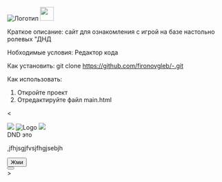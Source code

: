![Логотип](https://i.ytimg.com/vi/sXFJIiycVxE/maxresdefault.jpg "Логотип Github")
<img height="32" width="32" src="https://cdn.jsdelivr.net/npm/simple-icons@8.8.0/icons/adblockplus.svg" />

Краткое описание:
сайт для ознакомления с игрой на базе настольно ролевых "ДНД

Нобходимые условия:
 Редактор кода
 
 Как установить:
  git clone https://github.com/fironovgleb/-.git
 
 Как использовать:
  1. Откройте проект
  2. Отредактируйте файл main.html

<
<body>
        <div class="header">
            <div class="img">
                <img src="img/Clip-Art-Fire-PNG-Clipart-Background.png" class="2">
                <img src="img/logo.png" alt="Logo">
                <img src="img/Clip-Art-Fire-PNG-Clipart-Background.png" class="3">
            </div>
        </div>
        <div class="main">
            <div class="info">
                <div class="text">
                    <a>DND это</a>
                    <p>,jfhjsgjfvsjfhgjsebjh</p>
                </div>
            </div>
            <div class="container">
                <div class="container-info">
                    <div class="info2"></div>
                    <div class="info3"></div>
                </div>
                <div class="container-pr">
                    <div class="pr">
                        <button>Жми</button>
                    </div>
                    <div class="pr2">
                        <button></button>
                    </div>
                </div>
            </div>
        </div>
    <!-- TODO: 2 site -->
    </body>
>
  